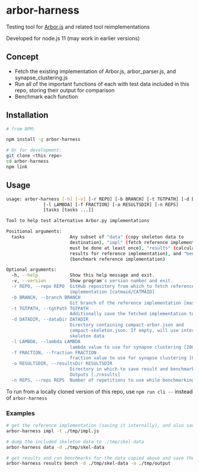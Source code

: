 # arbor-harness

Testing tool for
[Arbor.js](https://github.com/catmaid/CATMAID/blob/master/django/applications/catmaid/static/libs/catmaid/Arbor.js)
and related tool reimplementations

Developed for node.js 11 (may work in earlier versions)

## Concept

- Fetch the existing implementation of Arbor.js, arbor_parser.js, and synapse_clustering.js
- Run all of the important functions of each with test data included in this repo, storing their output for comparison
- Benchmark each function

## Installation

```bash
# from NPM:

npm install -g arbor-harness

# Or for development:
git clone <this repo>
cd arbor-harness
npm link
```

## Usage

```bash
usage: arbor-harness [-h] [-v] [-r REPO] [-b BRANCH] [-t TGTPATH] [-d DATADIR]
              [-l LAMBDA] [-f FRACTION] [-o RESULTSDIR] [-n REPS]
              [tasks [tasks ...]]

Tool to help test alternative Arbor.py implementations

Positional arguments:
  tasks                 Any subset of "data" (copy skeleton data to
                        destination), "impl" (fetch reference implementation;
                        must be done at least once), "results" (calculate
                        results for reference implementation), and "bench"
                        (benchmark reference implementation)

Optional arguments:
  -h, --help            Show this help message and exit.
  -v, --version         Show program's version number and exit.
  -r REPO, --repo REPO  GitHub repository from which to fetch reference
                        implementation [catmaid/CATMAID]
  -b BRANCH, --branch BRANCH
                        Git branch of the reference implementation [master]
  -t TGTPATH, --tgtPath TGTPATH
                        Additionally save the fetched implementation to a file
  -d DATADIR, --dataDir DATADIR
                        Directory containing compact-arbor.json and
                        compact-skeleton.json. If empty, will use internal
                        skeleton data
  -l LAMBDA, --lambda LAMBDA
                        lambda value to use for synapse clustering [2000]
  -f FRACTION, --fraction FRACTION
                        fraction value to use for synapse clustering [0.9]
  -o RESULTSDIR, --resultsDir RESULTSDIR
                        Directory in which to save result and benchmark
                        Outputs [./results]
  -n REPS, --reps REPS  Number of repetitions to use while benchmarking [100]
```

To run from a locally cloned version of this repo, use `npm run cli --` instead of `arbor-harness`

### Examples

```bash
# get the reference implementation (saving it internally), and also save it to ./tmp/impl.js for inspection
arbor-harness impl -t ./tmp/impl.js

# dump the included skeleton data to ./tmp/skel-data
arbor-harness data -d ./tmp/skel-data

# get results and run benchmarks for the data copied above and save them to ./tmp/output
arbor-harness results bench -d ./tmp/skel-data -o ./tmp/output
```
